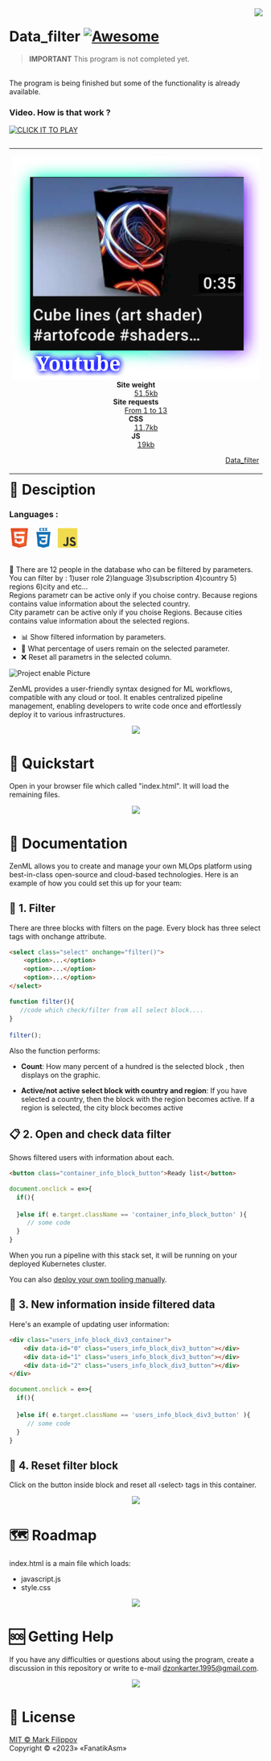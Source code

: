 <img src="https://raw.githubusercontent.com/matiassingers/awesome-readme/master/icon.png" align="right" />

# Data_filter [![Awesome](https://cdn.jsdelivr.net/gh/sindresorhus/awesome@d7305f38d29fed78fa85652e3a63e154dd8e8829/media/badge.svg)](https://github.com/sindresorhus/awesome#readme)
> **IMPORTANT**
> This program is not completed yet.
<br />
The program is being finished but some of the functionality is already available.


### Video. How is that work ?
[![CLICK IT TO PLAY](https://www.nucleustechnologies.com/blog/wp-content/uploads/2020/12/video-is-not-available-1.jpg)](https://www.youtube.com/watch?v=YOUTUBE_VIDEO_ID_HERE)

<table align="right" >
  <tr>
    <td>
    <center>
      <a href="" target="blank"><img src="y_min.svg" alt="youtube" align="left" /></a>
      <dl>
       <dt><b>Site weight</b></dt>
       <dd><a href="" target="blank">51,5kb</a></dd>
       <dt><b>Site requests</b></dt>
       <dd><a href="" target="blank">From 1 to 13</a></dd>
       <dt><b>CSS</b></dt>
       <dd><a href="" target="blank">11,7kb</a></dd>
       <dt><b>JS</b></dt>
       <dd><a href="" target="blank">19kb</a></dd>
      </dl>
    </center>
    <p align="right"><a href="" target="blank" align="right" >Data_filter</a></p>
    </td>
  </tr>
</table>


# 🤖 Desciption
### Languages :
<div>
  <img src="https://github.com/devicons/devicon/blob/master/icons/html5/html5-original.svg" title="HTML5" alt="HTML" width="40" height="40"/>&nbsp;
  <img src="https://github.com/devicons/devicon/blob/master/icons/css3/css3-plain-wordmark.svg"  title="CSS3" alt="CSS" width="40" height="40"/>&nbsp;
  <img src="https://github.com/devicons/devicon/blob/master/icons/javascript/javascript-original.svg" title="JavaScript" alt="JavaScript" width="40" height="40"/>&nbsp;
</div>
<br />


🚀 There are 12 people in the database who can be filtered by parameters. You can filter by : 1)user role 2)language 3)subscription 4)country 5) regions 6)city and etc...
<br /> Regions parametr can be active only if you choise contry. Because regions contains value information about the selected country.
<br /> City parametr can be active only if you choise Regions. Because cities contains value information about the selected regions.
- 📊 Show filtered information by parameters.
- 💯 What percentage of users remain on the selected parameter.
- ❌ Reset all parametrs in the selected column.

![Project enable Picture](https://projectenable.syr.edu/data/5df39259e28d8.png)

ZenML provides a user-friendly syntax designed for ML workflows, compatible with
any cloud or tool. It enables centralized pipeline management, enabling
developers to write code once and effortlessly deploy it to various
infrastructures.
<div align="center">
    <img src="docs/book/.gitbook/assets/stack.gif">
</div>

# 📀 Quickstart
Open in your browser file which called "index.html". 
It will load the remaining files.
<div align="center">
    <img src="docs/book/.gitbook/assets/stack.gif">
</div>



# 📜 Documentation
ZenML allows you to create and manage your own MLOps platform using 
best-in-class open-source and cloud-based technologies. Here is an example of 
how you could set this up for your team:

## 🔎 1. Filter

There are three blocks with filters on the page. Every block has three select tags with onchange attribute.

```html
<select class="select" onchange="filter()">
    <option>...</option>
    <option>...</option>
    <option>...</option>
</select>
```

```javascript
function filter(){
   //code which check/filter from all select block....
}

filter();
```

Also the function performs:

- **Count**: How many percent of a hundred is the selected block , 
then displays on the graphic. 

- **Active/not active select block with country and region**: If you have selected a country, then the block with the region becomes active. If a region is selected, the city block becomes active

## 📋 2. Open and check data filter

Shows filtered users with information about each.

```html
<button class="container_info_block_button">Ready list</button>
```

```javascript
document.onclick = e=>{
  if(){
    
  }else if( e.target.className == 'container_info_block_button' ){
     // some code
  }
}
```

When you run a pipeline with this stack set, it will be running on your deployed
Kubernetes cluster.

You can also [deploy your own tooling manually](https://docs.zenml.io/stacks-and-components/stack-deployment).

## 📑 3. New information inside filtered data

Here's an example of updating user information:

```html
<div class="users_info_block_div3_container">
    <div data-id="0" class="users_info_block_div3_button"></div>
    <div data-id="1" class="users_info_block_div3_button"></div>
    <div data-id="2" class="users_info_block_div3_button"></div>
</div>
```

```javascript
document.onclick = e=>{
  if(){
    
  }else if( e.target.className == 'users_info_block_div3_button' ){
     // some code
  }
}
```



## 📛 4. Reset filter block

Click on the button inside block and reset all ‹select› tags in this container.



<div align="center">
    <img src="docs/book/.gitbook/assets/stack.gif">
</div>


# 🗺 Roadmap
index.html is a main file which loads:
- javascript.js
- style.css
<div align="center">
    <img src="docs/book/.gitbook/assets/stack.gif">
</div>


# 🆘 Getting Help
If you have any difficulties or questions about using the program, create
a discussion in this repository or write to e-mail
<dzonkarter.1995@gmail.com>.
<div align="center">
    <img src="docs/book/.gitbook/assets/stack.gif">
</div>


# 📘 License
[MIT © Mark Filippov](https://github.com/FanatikAsm/Data_filter/blob/main/LICENSE.txt)   
Copyright © «2023» «FanatikAsm»
